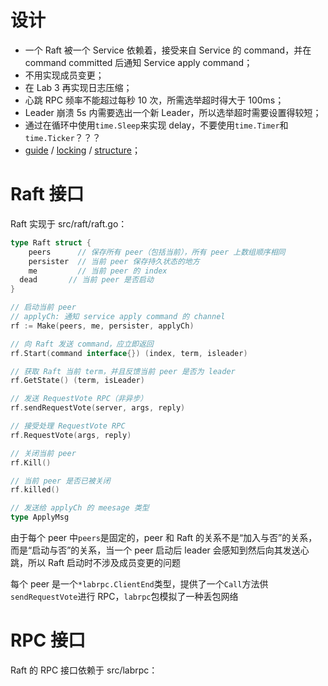 # 设计
* 一个 Raft 被一个 Service 依赖着，接受来自 Service 的 command，并在 command committed 后通知 Service apply command；
* 不用实现成员变更；
* 在 Lab 3 再实现日志压缩；
* 心跳 RPC 频率不能超过每秒 10 次，所需选举超时得大于 100ms；
* Leader 崩溃 5s 内需要选出一个新 Leader，所以选举超时需要设置得较短；
* 通过在循环中使用`time.Sleep`来实现 delay，不要使用`time.Timer`和`time.Ticker`？？？
*  [guide](https://thesquareplanet.com/blog/students-guide-to-raft/) / [locking](https://pdos.csail.mit.edu/6.824/labs/raft-locking.txt) / [structure](https://pdos.csail.mit.edu/6.824/labs/raft-structure.txt)；

# Raft 接口
Raft 实现于 src/raft/raft.go：
```go
type Raft struct {
	peers      // 保存所有 peer（包括当前），所有 peer 上数组顺序相同
	persister  // 当前 peer 保存持久状态的地方
	me         // 当前 peer 的 index
  dead       // 当前 peer 是否启动
}

// 启动当前 peer
// applyCh: 通知 service apply command 的 channel
rf := Make(peers, me, persister, applyCh)

// 向 Raft 发送 command，应立即返回
rf.Start(command interface{}) (index, term, isleader)

// 获取 Raft 当前 term，并且反馈当前 peer 是否为 leader
rf.GetState() (term, isLeader)

// 发送 RequestVote RPC（非异步）
rf.sendRequestVote(server, args, reply)

// 接受处理 RequestVote RPC
rf.RequestVote(args, reply)

// 关闭当前 peer
rf.Kill()

// 当前 peer 是否已被关闭
rf.killed()

// 发送给 applyCh 的 meesage 类型
type ApplyMsg
```
由于每个 peer 中`peers`是固定的，peer 和 Raft 的关系不是“加入与否”的关系，而是“启动与否”的关系，当一个 peer 启动后 leader 会感知到然后向其发送心跳，所以 Raft 启动时不涉及成员变更的问题

每个 peer 是一个`*labrpc.ClientEnd`类型，提供了一个`Call`方法供`sendRequestVote`进行 RPC，`labrpc`包模拟了一种丢包网络

# RPC 接口
Raft 的 RPC 接口依赖于 src/labrpc：


